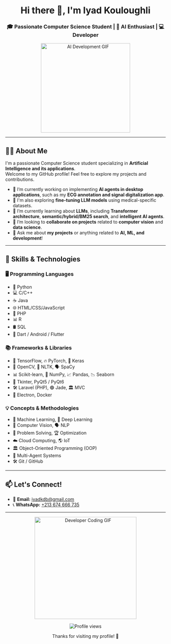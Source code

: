 <h1 align="center">Hi there 👋, I'm Iyad Kouloughli</h1>
<h3 align="center">🎓 Passionate Computer Science Student | 🤖 AI Enthusiast | 💻 Developer</h3>

<p align="center">
  <img src="https://media.giphy.com/media/qgQUggAC3Pfv687qPC/giphy.gif" width="280" alt="AI Development GIF"/>
</p>

---

## 👨‍💻 About Me

I'm a passionate Computer Science student specializing in **Artificial Intelligence and its applications**.  
Welcome to my GitHub profile! Feel free to explore my projects and contributions.

- 🔭 I’m currently working on implementing **AI agents in desktop applications**, such as my **ECG annotation and signal digitalization app**.
- 🧠 I'm also exploring **fine-tuning LLM models** using medical-specific datasets.
- 🌱 I’m currently learning about **LLMs**, including **Transformer architecture**, **semantic/hybrid/BM25 search**, and **intelligent AI agents**.
- 👯 I’m looking to **collaborate on projects** related to **computer vision** and **data science**.
- 💬 Ask me about **my projects** or anything related to **AI, ML, and development**!

---

## 🚀 Skills & Technologies

### 🖥️ Programming Languages
- 🐍 Python
- 💻 C/C++
- ☕ Java
- 🌐 HTML/CSS/JavaScript
- 🐘 PHP
- 📊 R
- 🛢️ SQL
- 📱 Dart / Android / Flutter

### 📚 Frameworks & Libraries
- 🔬 TensorFlow, 🔥 PyTorch, 🤖 Keras
- 👀 OpenCV, 📝 NLTK, 🗣️ SpaCy
- 📊 Scikit-learn, 🔢 NumPy, 📈 Pandas, 📉 Seaborn
- 🧰 Tkinter, PyQt5 / PyQt6
- 🛠️ Laravel (PHP), 🟢 Jade, 🏛️ MVC
- 🧪 Electron, Docker

### 💡 Concepts & Methodologies
- 🧠 Machine Learning, 🤖 Deep Learning
- 🎯 Computer Vision, 🗣️ NLP
- 🧩 Problem Solving, 🏆 Optimization
- ☁️ Cloud Computing, 🌎 IoT
- 🏛️ Object-Oriented Programming (OOP)
- 🤝 Multi-Agent Systems
- 🛠️ Git / GitHub

---

## 📫 Let's Connect!

- 📧 **Email:** iyadkdb@gmail.com  
- 📞 **WhatsApp:** [+213 674 666 735](https://wa.me/213674666735)

---

<p align="center">
  <img src="https://media4.giphy.com/media/v1.Y2lkPTc5MGI3NjExdzR0b3FoMWFzbW4wM2U1YnQyMGxtem1lZXFpaWI3ZG03bDRqYThxNyZlcD12MV9pbnRlcm5hbF9naWZfYnlfaWQmY3Q9Zw/du3J3cXyzhj75IOgvA/giphy.gif" width="320" alt="Developer Coding GIF">
</p>

<p align="center">
  <img src="https://komarev.com/ghpvc/?username=iyadkouloughli&label=Profile%20Views&color=0e75b6&style=flat" alt="Profile views">
</p>

<p align="center">Thanks for visiting my profile! 🙌</p>
